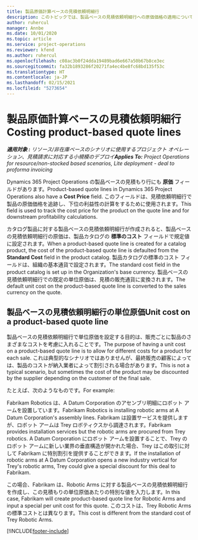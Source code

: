 ```yaml
---
title: 製品原価計算ベースの見積依頼明細行
description: このトピックでは、製品ベースの見積依頼明細行への原価価格の適用について説明します。
author: ruhercul
manager: Annbe
ms.date: 10/01/2020
ms.topic: article
ms.service: project-operations
ms.reviewer: kfend
ms.author: ruhercul
ms.openlocfilehash: c08ac3b0f24dda19489bad6e667a50b67b8ce3ec
ms.sourcegitcommit: fa32b1893286f20271fa4ec4be8fc68bd135f53c
ms.translationtype: HT
ms.contentlocale: ja-JP
ms.lasthandoff: 02/15/2021
ms.locfileid: "5273654"
---
```

# <a name="costing-product-based-quote-lines"></a><span data-ttu-id="ed1d0-103">製品原価計算ベースの見積依頼明細行</span><span class="sxs-lookup"><span data-stu-id="ed1d0-103">Costing product-based quote lines</span></span>

<span data-ttu-id="ed1d0-104">_**適用対象 :** リソース/非在庫ベースのシナリオに使用するプロジェクト オペレーション、見積請求に対応する小規模のデプロイ_</span><span class="sxs-lookup"><span data-stu-id="ed1d0-104">_**Applies To:** Project Operations for resource/non-stocked based scenarios, Lite deployment - deal to proforma invoicing_</span></span>


<span data-ttu-id="ed1d0-105">Dynamics 365 Project Operations の製品ベースの見積もり行にも **原価** フィールドがあります。</span><span class="sxs-lookup"><span data-stu-id="ed1d0-105">Product-based quote lines in Dynamics 365 Project Operations also have a **Cost Price** field.</span></span> <span data-ttu-id="ed1d0-106">このフィールドは、見積依頼明細行で製品の原価価格を追跡し、下位の利益性の計算をするために使用されます。</span><span class="sxs-lookup"><span data-stu-id="ed1d0-106">This field is used to track the cost price for the product on the quote line and for downstream profitability calculations.</span></span>

<span data-ttu-id="ed1d0-107">カタログ製品に対する製品ベースの見積依頼明細行が作成されると、製品ベースの見積依頼明細行の原価は、製品カタログの **標準のコスト** フィールドで規定値に設定されます。</span><span class="sxs-lookup"><span data-stu-id="ed1d0-107">When a product-based quote line is created for a catalog product, the cost of the product-based quote line is defaulted from the **Standard Cost** field in the product catalog.</span></span> <span data-ttu-id="ed1d0-108">製品カタログの標準のコスト フィールドは、組織の基本通貨で設定されます。</span><span class="sxs-lookup"><span data-stu-id="ed1d0-108">The standard cost field in the product catalog is set up in the Organization's base currency.</span></span> <span data-ttu-id="ed1d0-109">製品ベースの見積依頼明細行での既定の単位原価は、見積の販売通貨に変換されます。</span><span class="sxs-lookup"><span data-stu-id="ed1d0-109">The default unit cost on the product-based quote line is converted to the sales currency on the quote.</span></span>

## <a name="unit-cost-on-a-product-based-quote-line"></a><span data-ttu-id="ed1d0-110">製品ベースの見積依頼明細行の単位原価</span><span class="sxs-lookup"><span data-stu-id="ed1d0-110">Unit cost on a product-based quote line</span></span>

<span data-ttu-id="ed1d0-111">製品ベースの見積依頼明細行で単位原価を設定する目的は、販売ごとに製品のさまざまなコストを考慮に入れることです。</span><span class="sxs-lookup"><span data-stu-id="ed1d0-111">The purpose of having a unit cost on a product-based quote line is to allow for different costs for a product for each sale.</span></span> <span data-ttu-id="ed1d0-112">これは典型的なシナリオではありませんが、最終販売の顧客によっては、製品のコストが納入業者によって割引される場合があります。</span><span class="sxs-lookup"><span data-stu-id="ed1d0-112">This is not a typical scenario, but sometimes the cost of the product may be discounted by the supplier depending on the customer of the final sale.</span></span>

<span data-ttu-id="ed1d0-113">たとえば、次のようなものです。</span><span class="sxs-lookup"><span data-stu-id="ed1d0-113">For example:</span></span>

<span data-ttu-id="ed1d0-114">Fabrikam Robotics は、A Datum Corporation のアセンブリ明細にロボット アームを設置しています。</span><span class="sxs-lookup"><span data-stu-id="ed1d0-114">Fabrikam Robotics is installing robotic arms at A Datum Corporation's assembly lines.</span></span> <span data-ttu-id="ed1d0-115">Fabrikam は設置サービスを提供しますが、ロボット アームは Trey ロボティクスから調達されます。</span><span class="sxs-lookup"><span data-stu-id="ed1d0-115">Fabrikam provides installation services but the robotic arms are procured from Trey robotics.</span></span> <span data-ttu-id="ed1d0-116">A Datum Corporation にロボット アームを設置することで、Trey のロボット アームに新しい業界の垂直構造が開かれた場合、Trey はこの取引に対して Fabrikam に特別割引を提供することができます。</span><span class="sxs-lookup"><span data-stu-id="ed1d0-116">If the installation of robotic arms at A Datum Corporation opens a new industry vertical for Trey's robotic arms, Trey could give a special discount for this deal to Fabrikam.</span></span>

<span data-ttu-id="ed1d0-117">この場合、Fabrikam は、Robotic Arms に対する製品ベースの見積依頼明細行を作成し、この見積もりの単位原価あたりの特別な値を入力します。</span><span class="sxs-lookup"><span data-stu-id="ed1d0-117">In this case, Fabrikam will create product-based quote line for Robotic Arms and input a special per unit cost for this quote.</span></span> <span data-ttu-id="ed1d0-118">このコストは、Trey Robotic Arms の標準コストとは異なります。</span><span class="sxs-lookup"><span data-stu-id="ed1d0-118">This cost is different from the standard cost of Trey Robotic Arms.</span></span>


[!INCLUDE[footer-include](../../includes/footer-banner.md)]